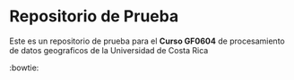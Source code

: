 # Repositorio de Prueba

Este es un repositorio de prueba para el **Curso GF0604** de procesamiento de datos geograficos de la Universidad de Costa Rica

:bowtie:
